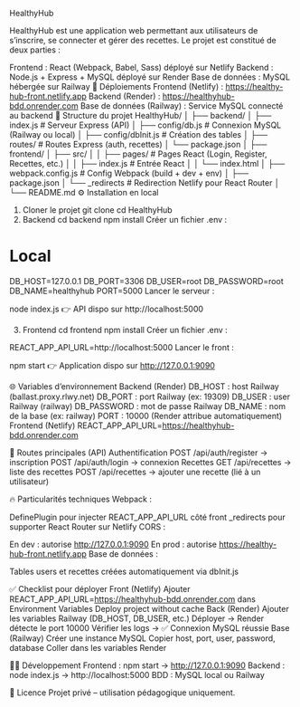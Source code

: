 HealthyHub
 
HealthyHub est une application web permettant aux utilisateurs de s’inscrire, se connecter et gérer des recettes. Le projet est constitué de deux parties :

Frontend : React (Webpack, Babel, Sass) déployé sur Netlify
Backend : Node.js + Express + MySQL déployé sur Render
Base de données : MySQL hébergée sur Railway
🚀 Déploiements
Frontend (Netlify) : https://healthy-hub-front.netlify.app
Backend (Render) : https://healthyhub-bdd.onrender.com
Base de données (Railway) : Service MySQL connecté au backend
📂 Structure du projet
HealthyHub/
│
├── backend/
│   ├── index.js           # Serveur Express (API)
│   ├── config/db.js       # Connexion MySQL (Railway ou local)
│   ├── config/dbInit.js   # Création des tables
│   ├── routes/            # Routes Express (auth, recettes)
│   └── package.json
│
├── frontend/
│   ├── src/
│   │   ├── pages/         # Pages React (Login, Register, Recettes, etc.)
│   │   ├── index.js       # Entrée React
│   │   └── index.html
│   ├── webpack.config.js  # Config Webpack (build + dev + env)
│   ├── package.json
│   └── _redirects         # Redirection Netlify pour React Router
│
└── README.md
⚙️ Installation en local
1. Cloner le projet
git clone 
cd HealthyHub
2. Backend
cd backend
npm install
Créer un fichier .env :

# Local
DB_HOST=127.0.0.1
DB_PORT=3306
DB_USER=root
DB_PASSWORD=root
DB_NAME=healthyhub
PORT=5000
Lancer le serveur :

node index.js
👉 API dispo sur http://localhost:5000

3. Frontend
cd frontend
npm install
Créer un fichier .env :

REACT_APP_API_URL=http://localhost:5000
Lancer le front :

npm start
👉 Application dispo sur http://127.0.0.1:9090

🌐 Variables d’environnement
Backend (Render)
DB_HOST : host Railway (ballast.proxy.rlwy.net)
DB_PORT : port Railway (ex: 19309)
DB_USER : user Railway (railway)
DB_PASSWORD : mot de passe Railway
DB_NAME : nom de la base (ex: railway)
PORT : 10000 (Render attribue automatiquement)
Frontend (Netlify)
REACT_APP_API_URL=https://healthyhub-bdd.onrender.com

🔑 Routes principales (API)
Authentification
POST /api/auth/register → inscription
POST /api/auth/login → connexion
Recettes
GET /api/recettes → liste des recettes
POST /api/recettes → ajouter une recette (lié à un utilisateur)

🔥 Particularités techniques
Webpack :

DefinePlugin pour injecter REACT_APP_API_URL côté front
_redirects pour supporter React Router sur Netlify
CORS :

En dev : autorise http://127.0.0.1:9090
En prod : autorise https://healthy-hub-front.netlify.app
Base de données :

Tables users et recettes créées automatiquement via dbInit.js

✅ Checklist pour déployer
Front (Netlify)
Ajouter REACT_APP_API_URL=https://healthyhub-bdd.onrender.com dans Environment Variables
Deploy project without cache
Back (Render)
Ajouter les variables Railway (DB_HOST, DB_USER, etc.)
Déployer → Render détecte le port 10000
Vérifier les logs → ✅ Connexion MySQL réussie
Base (Railway)
Créer une instance MySQL
Copier host, port, user, password, database
Coller dans les variables Render

🧑‍💻 Développement
Frontend : npm start → http://127.0.0.1:9090
Backend : node index.js → http://localhost:5000
BDD : MySQL local ou Railway

📜 Licence
Projet privé – utilisation pédagogique uniquement.

